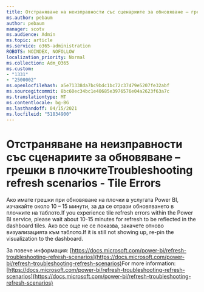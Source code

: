 ```yaml
---
title: Отстраняване на неизправности със сценариите за обновяване – грешки в плочките
ms.author: pebaum
author: pebaum
manager: scotv
ms.audience: Admin
ms.topic: article
ms.service: o365-administration
ROBOTS: NOINDEX, NOFOLLOW
localization_priority: Normal
ms.collection: Adm_O365
ms.custom:
- "1331"
- "2500002"
ms.openlocfilehash: a5e71338da7bc9bdc1bc72c37479e5207fe32abf
ms.sourcegitcommit: 8bc60ec34bc1e40685e3976576e04a2623f63a7c
ms.translationtype: MT
ms.contentlocale: bg-BG
ms.lasthandoff: 04/15/2021
ms.locfileid: "51834900"
---
```

# <a name="troubleshooting-refresh-scenarios---tile-errors"></a><span data-ttu-id="fee30-102">Отстраняване на неизправности със сценариите за обновяване – грешки в плочките</span><span class="sxs-lookup"><span data-stu-id="fee30-102">Troubleshooting refresh scenarios - Tile Errors</span></span>

<span data-ttu-id="fee30-103">Ако имате грешки при обновяване на плочки в услугата Power BI, изчакайте около 10 – 15 минути, за да се отрази обновяването в плочките на таблото.</span><span class="sxs-lookup"><span data-stu-id="fee30-103">If you experience tile refresh errors  within the Power BI service, please wait about 10-15 minutes for refresh to be reflected in the dashboard tiles.</span></span> <span data-ttu-id="fee30-104">Ако все още не се показва, закачете отново визуализацията към таблото.</span><span class="sxs-lookup"><span data-stu-id="fee30-104">If it is still not showing up, re-pin the visualization to the dashboard.</span></span>

<span data-ttu-id="fee30-105">За повече информация: [https://docs.microsoft.com/power-bi/refresh-troubleshooting-refresh-scenarios](https://docs.microsoft.com/power-bi/refresh-troubleshooting-refresh-scenarios)</span><span class="sxs-lookup"><span data-stu-id="fee30-105">For more information: [https://docs.microsoft.com/power-bi/refresh-troubleshooting-refresh-scenarios](https://docs.microsoft.com/power-bi/refresh-troubleshooting-refresh-scenarios)</span></span>
